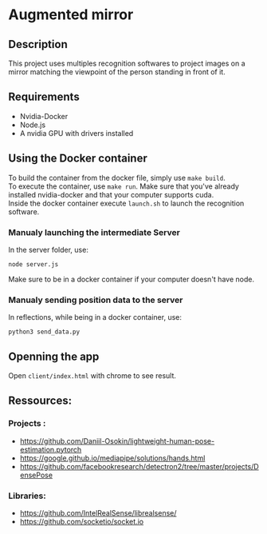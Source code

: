# Augmented mirror

## Description

This project uses multiples recognition softwares to project images 
on a mirror matching the viewpoint of the person standing in front of
it.

## Requirements

- Nvidia-Docker
- Node.js
- A nvidia GPU with drivers installed

## Using the Docker container

To build the container from the docker file, simply use `make build`.<br/>
To execute the container, use `make run`. Make sure that you've already 
installed nvidia-docker and that your computer supports cuda. <br/> 
Inside the docker container execute `launch.sh` to launch the recognition software.

### Manualy launching the intermediate Server
In the server folder, use:
```
node server.js
```
Make sure to be in a docker container if your computer doesn't have node.

### Manualy sending position data to the server
In reflections, while being in a docker container, use:
```
python3 send_data.py
```
## Openning the app

Open `client/index.html` with chrome to see result.

## Ressources:

### Projects : 
- https://github.com/Daniil-Osokin/lightweight-human-pose-estimation.pytorch
- https://google.github.io/mediapipe/solutions/hands.html
- https://github.com/facebookresearch/detectron2/tree/master/projects/DensePose

### Libraries:
- https://github.com/IntelRealSense/librealsense/
- https://github.com/socketio/socket.io
